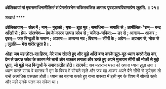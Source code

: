 **क्ष्वेलिकायां मां मृषासमाधिनामीलित²शं प्रेमसंरश्भेण चकितचकित आगत्य पृषदपरुषविषाणाग्रेण** **लुठति. ॥ २१॥** 

शब्दार्थ **** 

**क्ष्वेलिकायाम्—** **खेल में** **; माम्—** **मुझको** **; मृषा—** **झूठ मूठ** **; समाधिना—** **समाधि से** **; आमीलित-²शम्—** **बन्द आँखों से** **; प्रेम-** **संरश्भेण—** **प्रेम के कारण उत्पन्न क्रोध से** **; चकित-चकित:—** **डर से** **; आगत्य—** **आकर** **; पृषत्—** **जल बिन्दुओं के समान** **;** **अपरुष—** **अत्यन्त नम्र** **; विषाण—** **सींगों के** **; अग्रेण—** **अग्रभाग से, नोक से** **; लुठति—** **मेरा शरीर छूता है।** **.** 

**ओह! जब यह छोटा-सा हिरण, मेरे साथ खेलते हुए और मुझे आँखें बन्द करके झूठ-मूठ** **ध्यान करते देख कर, प्रेम से उत्पन्न क्रोध के कारण मेरे चारों ओर चक्कर लगाता और डरते हुए** **अपने मुलायम सींगों की नोकों से मुझे छूता, जो मुझे जल बिन्दुओं के समान प्रतीत होते।** **तात्पर्य :** अब महाराज भरत को अपना ध्यान झूठा लगा। ध्यान करते समय वे वास्तव में मृग के विषय में सोचते रहते और जब वह आकर अपने पैने सींगों से कुरेदता तो उन्हें अत्यधिक प्रसन्नता होती। ध्यान का बहाना करते हुए राजा वास्तव में इसी मृग के विषय में सोचते रहते और यही उनके पतन का संकेत था।  